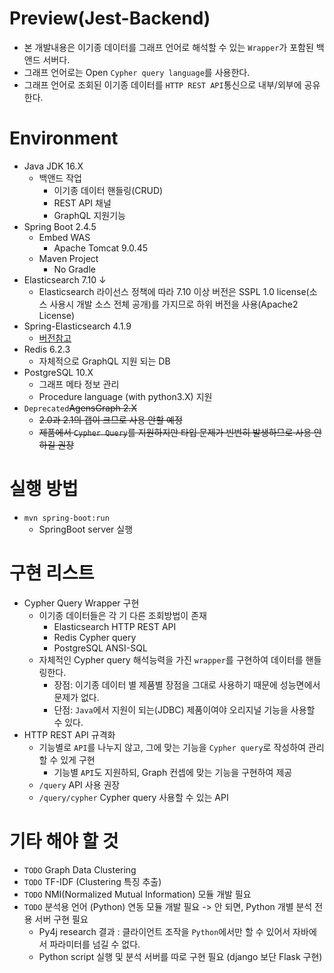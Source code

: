 # Preview(Jest-Backend)
- 본 개발내용은 이기종 데이터를 그래프 언어로 해석할 수 있는 `Wrapper`가 포함된 백앤드 서버다.
- 그래프 언어로는 Open `Cypher query language`를 사용한다.
- 그래프 언어로 조회된 이기종 데이터를 `HTTP REST API`통신으로 내부/외부에 공유한다.

# Environment
- Java JDK 16.X
    - 백앤드 작업
        - 이기종 데이터 핸들링(CRUD)
        - REST API 채널
        - GraphQL 지원기능
- Spring Boot 2.4.5
    - Embed WAS
        - Apache Tomcat 9.0.45
    - Maven Project
        - No Gradle
- Elasticsearch 7.10 ↓
    - Elasticsearch 라이선스 정책에 따라 7.10 이상 버전은 SSPL 1.0 license(소스 사용시 개발 소스 전체 공개)를 가지므로 하위 버전을 사용(Apache2 License)
- Spring-Elasticsearch 4.1.9
    - [버전참고](https://docs.spring.io/spring-data/elasticsearch/docs/current/reference/html/#preface.versions)
- Redis 6.2.3
    - 자체적으로 GraphQL 지원 되는 DB
- PostgreSQL 10.X
    - 그래프 메타 정보 관리
    - Procedure language (with python3.X) 지원
- `Deprecated`~~AgensGraph 2.X~~
    - ~~2.0과 2.1의 갭이 크므로 사용 안할 예정~~
    - ~~제품에서 `Cypher Query`를 지원하지만 타입 문제가 빈번히 발생하므로 사용 안하길 권장~~ 

# 실행 방법
- `mvn spring-boot:run`
    - SpringBoot server 실행

# 구현 리스트
- Cypher Query Wrapper 구현
    - 이기종 데이터들은 각 기 다른 조회방법이 존재
        - Elasticsearch HTTP REST API
        - Redis Cypher query
        - PostgreSQL ANSI-SQL
    - 자체적인 Cypher query 해석능력을 가진 `wrapper`를 구현하여 데이터를 핸들링한다.
        - 장점: 이기종 데이터 별 제품별 장점을 그대로 사용하기 때문에 성능면에서 문제가 없다.
        - 단점: `Java`에서 지원이 되는(JDBC) 제품이여야 오리지널 기능을 사용할 수 있다.
- HTTP REST API 규격화
    - 기능별로 `API`를 나누지 않고, 그에 맞는 기능을 `Cypher query`로 작성하여 관리할 수 있게 구현
        - 기능별 `API`도 지원하되, Graph 컨셉에 맞는 기능을 구현하여 제공
    - `/query` API 사용 권장
    - `/query/cypher` Cypher query 사용할 수 있는 API

# 기타 해야 할 것
- `TODO` Graph Data Clustering
- `TODO` TF-IDF (Clustering 특징 추출)
- `TODO` NMI(Normalized Mutual Information) 모듈 개발 필요
- `TODO` 분석용 언어 (Python) 연동 모듈 개발 필요 -> 안 되면, Python 개별 분석 전용 서버 구현 필요 
    - Py4j research 결과 : 클라이언트 조작을 `Python`에서만 할 수 있어서 자바에서 파라미터를 넘길 수 없다.
    - Python script 실행 및 분석 서버를 따로 구현 필요 (django 보단 Flask 구현)